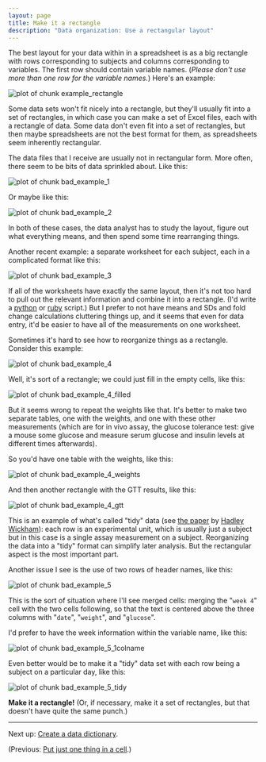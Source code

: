 ```yaml
---
layout: page
title: Make it a rectangle
description: "Data organization: Use a rectangular layout"
---
```





The best layout for your data within in a spreadsheet is as a big
rectangle with rows corresponding to subjects and columns
corresponding to variables. The first row should contain variable
names. (*Please don't use more than one row for the variable names.*)
Here's an example:

![plot of chunk example_rectangle](Figs/rectangle-example_rectangle-1.svg) 

Some data sets won't fit nicely into a rectangle, but they'll usually
fit into a set of rectangles, in which case you can make a set of Excel files,
each with a rectangle of data. Some data don't even fit into a set of
rectangles, but then maybe spreadsheets are not the best format for
them, as spreadsheets seem inherently rectangular.

The data files that I receive are usually not in rectangular
form. More often, there seem to be bits of data sprinkled about.
Like this:

![plot of chunk bad_example_1](Figs/rectangle-bad_example_1-1.svg) 

Or maybe like this:

![plot of chunk bad_example_2](Figs/rectangle-bad_example_2-1.svg) 

In both of these cases, the data analyst has to study the layout, figure out
what everything means, and then spend some time rearranging things.

Another recent example: a separate worksheet for each subject, each in
a complicated format like this:

![plot of chunk bad_example_3](Figs/rectangle-bad_example_3-1.svg) 

If all of the worksheets have exactly the same layout, then it's not
too hard to pull out the relevant information and combine it into a
rectangle. (I'd write a [python](https://www.python.org) or
[ruby](https://www.ruby-lang.org) script.) But I prefer to not have
means and SDs and fold change calculations cluttering things up, and
it seems that even for data entry, it'd be easier to have all of the
measurements on one worksheet.

Sometimes it's hard to see how to reorganize things as a
rectangle. Consider this example:

![plot of chunk bad_example_4](Figs/rectangle-bad_example_4-1.svg) 

Well, it's sort of a rectangle; we could just fill in the empty cells,
like this:

![plot of chunk bad_example_4_filled](Figs/rectangle-bad_example_4_filled-1.svg) 

But it seems wrong to repeat the weights like that. It's better to
make two separate tables, one with the weights, and one with these
other measurements (which are for in vivo assay, the glucose tolerance
test: give a mouse some glucose and measure serum glucose and insulin
levels at different times afterwards).

So you'd have one table with the weights, like this:

![plot of chunk bad_example_4_weights](Figs/rectangle-bad_example_4_weights-1.svg) 

And then another rectangle with the GTT results, like this:

![plot of chunk bad_example_4_gtt](Figs/rectangle-bad_example_4_gtt-1.svg) 

This is an example of what's called "tidy" data (see [the paper](http://www.jstatsoft.org/v59/i10/paper) by
[Hadley Wickham](http://had.co.nz/)): each row is an experimental
unit, which is usually just a subject but in this case is a single
assay measurement on a subject. Reorganizing the data into a "tidy"
format can simplify later analysis. But the rectangular aspect is the
most important part.

Another issue I see is the use of two rows of header names, like this:

![plot of chunk bad_example_5](Figs/rectangle-bad_example_5-1.svg) 

This is the sort of situation where I'll see merged cells: merging the
"`week 4`" cell with the two cells following, so that the text is
centered above the three columns with "`date`", "`weight`", and
"`glucose`".

I'd prefer to have the week information within the variable name, like
this:

![plot of chunk bad_example_5_1colname](Figs/rectangle-bad_example_5_1colname-1.svg) 



Even better would be to make it a "tidy" data set
with each row being a subject on a
particular day, like this:

![plot of chunk bad_example_5_tidy](Figs/rectangle-bad_example_5_tidy-1.svg) 

**Make it a rectangle!** (Or, if necessary, make it a set of
  rectangles, but that doesn't have quite the same punch.)

---

Next up: [Create a data dictionary](dictionary.html).

(Previous: [Put just one thing in a cell](one_thing_per_cell.html).)
